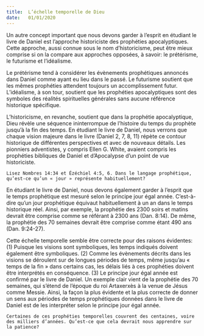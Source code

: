 ```yaml
---
title:  L’échelle temporelle de Dieu
date:   01/01/2020
---
```


Un autre concept important que nous devons garder à l’esprit en étudiant le livre de Daniel est l’approche historiciste des prophéties apocalyptiques. Cette approche, aussi connue sous le nom d’historicisme, peut être mieux comprise si on la compare aux approches opposées, à savoir: le prétérisme, le futurisme et l’idéalisme.

Le prétérisme tend à considérer les évènements prophétiques annoncés dans Daniel comme ayant eu lieu dans le passé. Le futurisme soutient que les mêmes prophéties attendent toujours un accomplissement futur. L’idéalisme, à son tour, soutient que les prophéties apocalyptiques sont des symboles des réalités spirituelles générales sans aucune référence historique spécifique.

L’historicisme, en revanche, soutient que dans la prophétie apocalyptique, Dieu révèle une séquence ininterrompue de l’histoire du temps du prophète jusqu’à la fin des temps. En étudiant le livre de Daniel, nous verrons que chaque vision majeure dans le livre (Daniel 2, 7, 8, 11) répète ce contour historique de différentes perspectives et avec de nouveaux détails. Les pionniers adventistes, y compris Ellen G. White, avaient compris les prophéties bibliques de Daniel et d’Apocalypse d’un point de vue historiciste.

`Lisez Nombres 14:34 et Ézéchiel 4:5, 6. Dans le langage prophétique, qu’est-ce qu’un « jour » représente habituellement?`

En étudiant le livre de Daniel, nous devons également garder à l’esprit que le temps prophétique est mesuré selon le principe jour égal année. C’est-à-dire qu’un jour prophétique équivaut habituellement à un an dans le temps historique réel. Ainsi, par exemple, la prophétie des 2300 soirs et matins devrait être comprise comme se référant à 2300 ans (Dan. 8:14). De même, la prophétie des 70 semaines devrait être comprise comme étant 490 ans (Dan. 9:24-27).

Cette échelle temporelle semble être correcte pour des raisons évidentes: (1) Puisque les visions sont symboliques, les temps indiqués doivent également être symboliques. (2) Comme les évènements décrits dans les visions se déroulent sur de longues périodes de temps, même jusqu’au « temps de la fin » dans certains cas, les délais liés à ces prophéties doivent être interprétés en conséquence. (3) Le principe jour égal année est confirmé par le livre de Daniel. Un exemple clair vient de la prophétie des 70 semaines, qui s’étend de l’époque du roi Artaxerxès à la venue de Jésus comme Messie. Ainsi, la façon la plus évidente et la plus correcte de donner un sens aux périodes de temps prophétiques données dans le livre de Daniel est de les interpréter selon le principe jour égal année.

`Certaines de ces prophéties temporelles couvrent des centaines, voire des milliers d’années. Qu’est-ce que cela devrait nous apprendre sur la patience?`